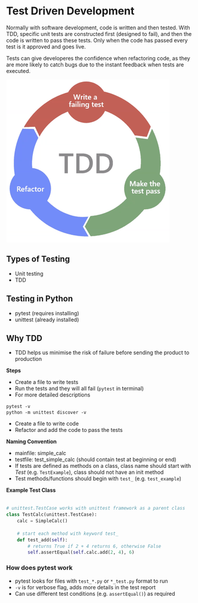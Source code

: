 # Test Driven Development

Normally with software development, code is written and then tested. With TDD, specific unit tests are constructed first (designed to fail), and then the code is written to pass these tests. Only when the code has passed every test is it approved and goes live.

Tests can give developeres the confidence when refactoring code, as they are more likely to catch bugs due to the instant feedback when tests are executed.


![](images/tdd.png)

## Types of Testing
- Unit testing
- TDD

## Testing in Python
- pytest (requires installing)
- unittest (already installed)

## Why TDD
- TDD helps us minimise the risk of failure before sending the product to production


**Steps**
- Create a file to write tests
- Run the tests and they will all fail (``pytest`` in terminal)
- For more detailed descriptions
```
pytest -v
python -m unittest discover -v
```
- Create a file to write code
- Refactor and add the code to pass the tests

**Naming Convention**
- mainfile: simple_calc
- testfile: test_simple_calc (should contain test at beginning or end)
- If tests are defined as methods on a class, class name should start with _Test_ (e.g. ``TestExample``), class should not have an init method
- Test methods/functions should begin with ``test_`` (e.g. ``test_example``)

**Example Test Class**
```python

# unittest.TestCase works with unittest framework as a parent class
class TestCalc(unittest.TestCase):
    calc = SimpleCalc()
    
    # start each method with keyword test_
    def test_add(self):
        # returns True if 2 + 4 returns 6, otherwise False
        self.assertEqual(self.calc.add(2, 4), 6)

```

### How does pytest work

- pytest looks for files with ``test_*.py`` or ``*_test.py`` format to run 
- ``-v`` is for verbose flag, adds more details in the test report
- Can use different test conditions (e.g. ``assertEqual()``) as required